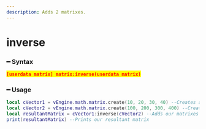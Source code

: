 ```yaml
---
description: Adds 2 matrixes.
---
```


# inverse

### ━ Syntax

<mark style="color:red;">**`[userdata matrix] matrix:inverse(userdata matrix)`**</mark>

### ━ Usage

```lua
local cVector1 = vEngine.math.matrix.create(10, 20, 30, 40) --Creates a new matrix 1
local cVector2 = vEngine.math.matrix.create(100, 200, 300, 400) --Creates a new matrix 2
local resultantMatrix = cVector1:inverse(cVector2) --Adds our matrixes
print(resultantMatrix) --Prints our resultant matrix
```
